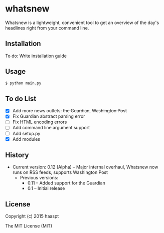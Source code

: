 # whatsnew

Whatsnew is a lightweight, convenient tool to get an overview of the day's headlines right from your command line.

## Installation

To do: Write installation guide

## Usage

```bash
$ python main.py
```
## To do List

- [x] Add more news outlets: ~~the Guardian~~, ~~Washington Post~~
- [x] Fix Guardian abstract parsing error
- [ ] Fix HTML encoding errors
- [ ] Add command line argument support
- [ ] Add setup.py
- [x] Add modules

## History

- Current version: 0.12 (Alpha) – Major internal overhaul, Whatsnew now runs on RSS feeds, supports Washington Post
  - Previous versions:
  	- 0.11 – Added support for the Guardian
	- 0.1 – Initial release

## License

Copyright (c) 2015 haaspt

The MIT License (MIT)